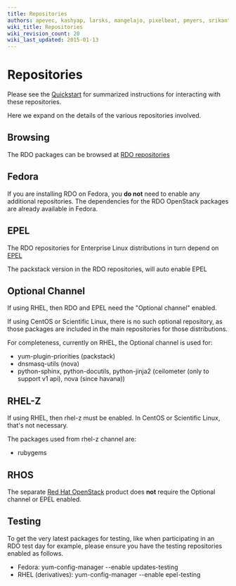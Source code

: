```yaml
---
title: Repositories
authors: apevec, kashyap, larsks, mangelajo, pixelbeat, pmyers, srikanth1239, strider
wiki_title: Repositories
wiki_revision_count: 20
wiki_last_updated: 2015-01-13
---
```


# Repositories

Please see the [Quickstart](Quickstart) for summarized instructions for interacting with these repositories.

Here we expand on the details of the various repositories involved.

## Browsing

The RDO packages can be browsed at [RDO repositories](http://rdo.fedorapeople.org/openstack/)

## Fedora

If you are installing RDO on Fedora, you **do not** need to enable any additional repositories. The dependencies for the RDO OpenStack packages are already available in Fedora.

## EPEL

The RDO repositories for Enterprise Linux distributions in turn depend on [EPEL](http://fedoraproject.org/wiki/EPEL)

The packstack version in the RDO repositories, will auto enable EPEL

## Optional Channel

If using RHEL, then RDO and EPEL need the "Optional channel" enabled.

If using CentOS or Scientific Linux, there is no such optional repository, as those packages are included in the main repositories for those distributions.

For completeness, currently on RHEL, the Optional channel is used for:

*   yum-plugin-priorities (packstack)
*   dnsmasq-utils (nova)
*   python-sphinx, python-docutils, python-jinja2 (ceilometer (only to support v1 api), nova (since havana))

## RHEL-Z

If using RHEL, then rhel-z must be enabled. In CentOS or Scientific Linux, that's not necessary.

The packages used from rhel-z channel are:

*   rubygems

## RHOS

The separate [Red Hat OpenStack](http://redhat.com/openstack) product does **not** require the Optional channel or EPEL enabled.

## Testing

To get the very latest packages for testing, like when participating in an RDO test day for example, please ensure you have the testing repositories enabled as follows.

*   Fedora: yum-config-manager --enable updates-testing
*   RHEL (derivatives): yum-config-manager --enable epel-testing
